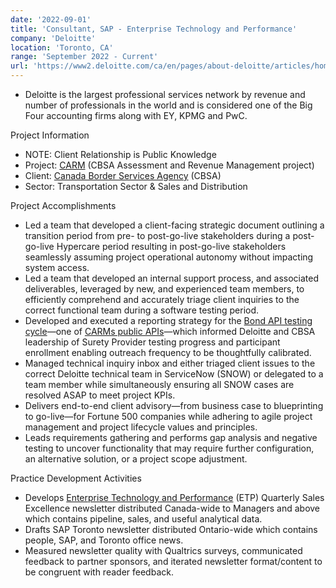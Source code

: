 ```yaml
---
date: '2022-09-01'
title: 'Consultant, SAP - Enterprise Technology and Performance'
company: 'Deloitte'
location: 'Toronto, CA'
range: 'September 2022 - Current'
url: 'https://www2.deloitte.com/ca/en/pages/about-deloitte/articles/home.html'
---
```


- Deloitte is the largest professional services network by revenue and number of professionals in the world and is considered one of the Big Four accounting firms along with EY, KPMG and PwC.

Project Information 
- NOTE: Client Relationship is Public Knowledge
- Project: [CARM](https://www.cbsa-asfc.gc.ca/prog/carm-gcra/menu-eng.html) (CBSA Assessment and Revenue Management project)
- Client: [Canada Border Services Agency](https://www.cbsa-asfc.gc.ca/menu-eng.html) (CBSA)
- Sector: Transportation Sector & Sales and Distribution 

Project Accomplishments
- Led a team that developed a client-facing strategic document outlining a transition period from pre- to post-go-live stakeholders during a post-go-live Hypercare period resulting in post-go-live stakeholders seamlessly assuming project operational autonomy without impacting system access.
- Led a team that developed an internal support process, and associated deliverables, leveraged by new, and experienced team members, to efficiently comprehend and accurately triage client inquiries to the correct functional team during a software testing period.
- Developed and executed a reporting strategy for the [Bond API testing cycle](http://carmapi.s3-website.ca-central-1.amazonaws.com/en/carm-api/bond)—one of [CARMs public APIs](http://carmapi.s3-website.ca-central-1.amazonaws.com/en/carm-api)—which informed Deloitte and CBSA leadership of Surety Provider testing progress and participant enrollment enabling outreach frequency to be thoughtfully calibrated.
- Managed technical inquiry inbox and either triaged client issues to the correct Deloitte technical team in ServiceNow (SNOW) or delegated to a team member while simultaneously ensuring all SNOW cases are resolved ASAP to meet project KPIs.
- Delivers end-to-end client advisory—from business case to blueprinting to go-live—for Fortune 500 companies while adhering to agile project management and project lifecycle values and principles.
- Leads requirements gathering and performs gap analysis and negative testing to uncover functionality that may require further configuration, an alternative solution, or a project scope adjustment.

Practice Development Activities
- Develops [Enterprise Technology and Performance](https://www2.deloitte.com/ca/en/pages/technology/solutions/technology-services.html) (ETP) Quarterly Sales Excellence newsletter distributed Canada-wide to Managers and above which contains pipeline, sales, and useful analytical data.
- Drafts SAP Toronto newsletter distributed Ontario-wide which contains people, SAP, and Toronto office news.  
- Measured newsletter quality with Qualtrics surveys, communicated feedback to partner sponsors, and iterated newsletter format/content to be congruent with reader feedback.
